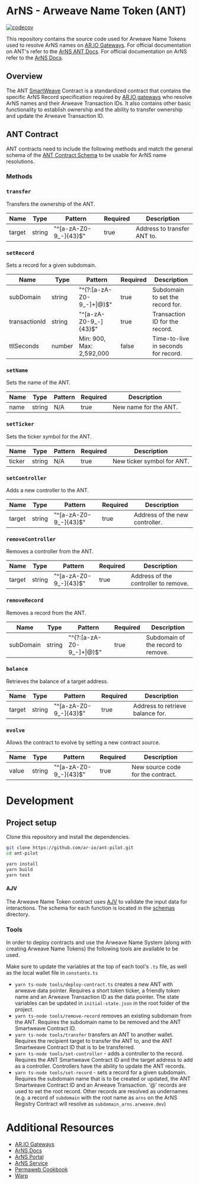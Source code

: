 # ArNS - Arweave Name Token (ANT)

[![codecov](https://codecov.io/gh/ar-io/ant-pilot/graph/badge.svg?token=X433P2HIH8)](https://codecov.io/gh/ar-io/ant-pilot)

This repository contains the source code used for Arweave Name Tokens used to resolve ArNS names on [AR.IO Gateways]. For official documentation on ANT's refer to the [ArNS ANT Docs]. For official documentation on ArNS refer to the [ArNS Docs].

## Overview

The ANT [SmartWeave] Contract is a standardized contract that contains the specific ArNS Record specification required by [AR.IO gateways] who resolve ArNS names and their Arweave Transaction IDs. It also contains other basic functionality to establish ownership and the ability to transfer ownership and update the Arweave Transaction ID.

## ANT Contract

ANT contracts need to include the following methods and match the general schema of the [ANT Contract Schema] to be usable for ArNS name resolutions.

### Methods

### `transfer`

Transfers the ownership of the ANT.

| Name   | Type   | Pattern               | Required | Description                 |
| ------ | ------ | --------------------- | -------- | --------------------------- |
| target | string | "^[a-zA-Z0-9_-]{43}$" | true     | Address to transfer ANT to. |

### `setRecord`

Sets a record for a given subdomain.

| Name          | Type   | Pattern                   | Required | Description                         |
| ------------- | ------ | ------------------------- | -------- | ----------------------------------- |
| subDomain     | string | "^(?:[a-zA-Z0-9_-]+\|@)$" | true     | Subdomain to set the record for.    |
| transactionId | string | "^[a-zA-Z0-9_-]{43}$"     | true     | Transaction ID for the record.      |
| ttlSeconds    | number | Min: 900, Max: 2,592,000  | false    | Time-to-live in seconds for record. |

### `setName`

Sets the name of the ANT.

| Name | Type   | Pattern | Required | Description           |
| ---- | ------ | ------- | -------- | --------------------- |
| name | string | N/A     | true     | New name for the ANT. |

### `setTicker`

Sets the ticker symbol for the ANT.

| Name   | Type   | Pattern | Required | Description                |
| ------ | ------ | ------- | -------- | -------------------------- |
| ticker | string | N/A     | true     | New ticker symbol for ANT. |

### `setController`

Adds a new controller to the ANT.

| Name   | Type   | Pattern               | Required | Description                    |
| ------ | ------ | --------------------- | -------- | ------------------------------ |
| target | string | "^[a-zA-Z0-9_-]{43}$" | true     | Address of the new controller. |

### `removeController`

Removes a controller from the ANT.

| Name   | Type   | Pattern               | Required | Description                          |
| ------ | ------ | --------------------- | -------- | ------------------------------------ |
| target | string | "^[a-zA-Z0-9_-]{43}$" | true     | Address of the controller to remove. |

### `removeRecord`

Removes a record from the ANT.

| Name      | Type   | Pattern                   | Required | Description                        |
| --------- | ------ | ------------------------- | -------- | ---------------------------------- |
| subDomain | string | "^(?:[a-zA-Z0-9_-]+\|@)$" | true     | Subdomain of the record to remove. |

### `balance`

Retrieves the balance of a target address.

| Name   | Type   | Pattern               | Required | Description                      |
| ------ | ------ | --------------------- | -------- | -------------------------------- |
| target | string | "^[a-zA-Z0-9_-]{43}$" | true     | Address to retrieve balance for. |

### `evolve`

Allows the contract to evolve by setting a new contract source.

| Name  | Type   | Pattern               | Required | Description                       |
| ----- | ------ | --------------------- | -------- | --------------------------------- |
| value | string | "^[a-zA-Z0-9_-]{43}$" | true     | New source code for the contract. |

# Development

## Project setup

Clone this repository and install the dependencies.

```bash
git clone https://github.com/ar-io/ant-pilot.git
cd ant-pilot
```

```typescript
yarn install
yarn build
yarn test
```

#### AJV

The Arweave Name Token contract uses [AJV] to validate the input data for interactions. The schema for each function is located in the [schemas] directory.

### Tools

In order to deploy contracts and use the Arweave Name System (along with creating Arweave Name Tokens) the following tools are available to be used.

Make sure to update the variables at the top of each tool's `.ts` file, as well as the local wallet file in `constants.ts`

- `yarn ts-node tools/deploy-contract.ts` creates a new ANT with arweave data pointer. Requires a short token ticker, a friendly token name and an Arweave Transaction ID as the data pointer. The state variables can be updated in `initial-state.json` in the root folder of the project.
- `yarn ts-node tools/remove-record` removes an existing subdomain from the ANT. Requires the subdomain name to be removed and the ANT Smartweave Contract ID.
- `yarn ts-node tools/transfer` transfers an ANT to another wallet. Requires the recipient target to transfer the ANT to, and the ANT Smartweave Contract ID that is to be transferred.
- `yarn ts-node tools/set-controller` - adds a controller to the record. Requires the ANT Smartweave Contract ID and the target address to add as a controller. Controllers have the ability to update the ANT records.
- `yarn ts-node tools/set-record` - sets a record for a given subdomain. Requires the subdomain name that is to be created or updated, the ANT Smartweave Contract ID and an Arweave Transaction. '@' records are used to set the root record. Other records are resolved as undernames (e.g. a record of `subdomain` with the root name as `arns` on the ArNS Registry Contract will resolve as `subdomain_arns.arweave.dev`)

# Additional Resources

- [AR.IO Gateways]
- [ArNS Docs]
- [ArNS Portal]
- [ArNS Service]
- [Permaweb Cookbook]
- [Warp]

[ANT Contract Schema]: ./initial-state.json
[AR.IO Gateways]: https://ar.io/docs/gateway-network/#overview
[ArNS Docs]: https://ar.io/docs/arns/
[ArNS ANT Docs]: https://ar.io/docs/arns/#arweave-name-token-ant
[ArNS Service]: https://github.com/ar-io/arns-service
[ArNS Portal]: https://arns.app
[Permaweb Cookbook]: https://cookbook.arweave.dev/concepts/arns.html
[AJV]: https://ajv.js.org/guide/getting-started.html
[Warp]: https://academy.warp.cc
[SmartWeave]: https://github.com/ArweaveTeam/SmartWeave
[schemas]: ./schemas
